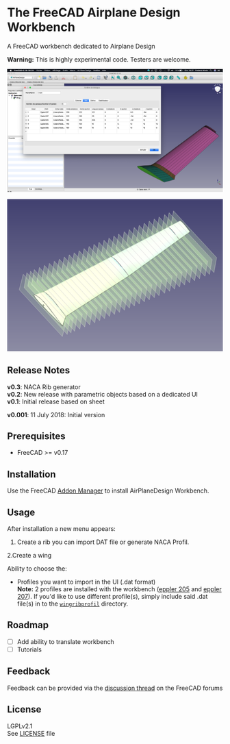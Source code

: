 # The FreeCAD Airplane Design Workbench

A FreeCAD workbench dedicated to Airplane Design  

**Warning:** This is highly experimental code. Testers are welcome.

![AirPlaneDesign-UI-screen](resources/AirPlaneDesignWorkbench-V0.3.png)

![WingProfile-screenshot](resources/AirplaneDesign001.png)

## Release Notes
**v0.3**: NACA Rib generator  
**v0.2**: New release with parametric objects based on a dedicated UI  
**v0.1**: Initial release based on sheet  

**v0.001**: 11 July 2018: Initial version

## Prerequisites
* FreeCAD >= v0.17

## Installation
Use the FreeCAD [Addon Manager](https://github.com/FreeCAD/FreeCAD-addons#installing) to install AirPlaneDesign Workbench.

## Usage
After installation a new menu appears:  
1. Create a rib
you can import DAT file or generate NACA Profil.

2.Create a wing

Ability to choose the:  
* Profiles you want to import in the UI (.dat format)  
 **Note:** 2 profiles are installed with the workbench ([eppler 205](wingribprofil/e205.dat) and [eppler 207](wingribprofil/e207.dat)). If you'd like to use different profile(s), simply include said .dat file(s) in to the [`wingribprofil`](wingribprofil/) directory.

## Roadmap

- [ ] Add ability to translate workbench
- [ ] Tutorials

## Feedback
Feedback can be provided via the [discussion thread](https://forum.freecadweb.org/viewtopic.php?f=9&t=38917) on the FreeCAD forums

## License
LGPLv2.1  
See [LICENSE](LICENSE) file
